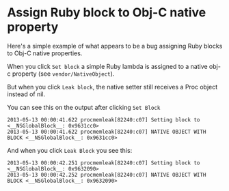 # Assign Ruby block to Obj-C native property

Here's a simple example of what appears to be a bug assigning Ruby blocks to Obj-C native properties.

When you click `Set block` a simple Ruby lambda is assigned to a native obj-c property (see `vendor/NativeObject`).

But when you click `Leak block`, the native setter still receives a Proc object instead of nil.

You can see this on the output after clicking `Set Block`

    2013-05-13 00:00:41.622 procmemleak[82240:c07] Setting block to <__NSGlobalBlock__: 0x9631cc0>
    2013-05-13 00:00:41.622 procmemleak[82240:c07] NATIVE OBJECT WITH BLOCK <__NSGlobalBlock__: 0x9631cc0>

And when you click `Leak Block` you see this:

    2013-05-13 00:00:42.251 procmemleak[82240:c07] Setting block to <__NSGlobalBlock__: 0x9632090>
    2013-05-13 00:00:42.252 procmemleak[82240:c07] NATIVE OBJECT WITH BLOCK <__NSGlobalBlock__: 0x9632090>
